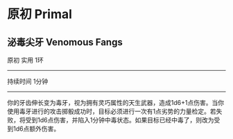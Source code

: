 # 原初 Primal

## 泌毒尖牙 Venomous Fangs

原初 实用 1环

------------------------------------------------------------------------

持续时间 1分钟

------------------------------------------------------------------------

你的牙齿伸长变为毒牙，视为拥有灵巧属性的天生武器，造成1d6+1点伤害。当你使用毒牙进行的攻击掷骰成功时，目标必须进行一次有1点劣势的力量检定。若失败，将受到1d6点伤害，并陷入1分钟中毒状态。如果目标已经中毒了，则改为受到1d6点额外伤害。
